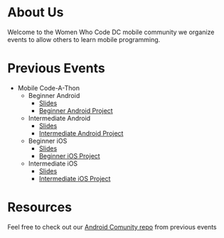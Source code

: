 # About Us
Welcome to the Women Who Code DC mobile community we organize events to allow others to learn mobile programming.

# Previous Events
* Mobile Code-A-Thon
   * Beginner Android
     * [Slides](https://docs.google.com/presentation/d/1A1mYZcGfKVUpO5eT_gqIE892EF9j0XTSr4FV6A7-QfM/edit)
     * [Beginner Android Project](https://github.com/chrispconnolly/weatherappfinal/tree/3ef4503883f9717e8b2732fc61d0f352337401c9)
   * Intermediate Android
     * [Slides](https://docs.google.com/presentation/d/1O7zZBh8pf3yfaN5fqG8fUl1FIl_JpmVeIso7uOTtlww/edit?usp=sharing)
     * [Intermediate Android Project](https://github.com/iehur/MyWeatherApp/tree/ec220717a16dff58c97321569d5f598c3355a7d4)
   * Beginner iOS
     * [Slides](https://github.com/tbajis/WeatherDetailApp/tree/2aeb967018bb3ddcfd42275bf6ca10a02aedeb3c)
     * [Beginner iOS Project](https://github.com/tbajis/WeatherDetailApp/tree/2aeb967018bb3ddcfd42275bf6ca10a02aedeb3c)
   * Intermediate iOS
     * [Slides](https://docs.google.com/presentation/d/18_Tc9xG02Nm_G051wouRvXpVHncEVZLBgbNI2XBHpbw/edit?usp=sharing)
     * [ Intermediate iOS Project](https://github.com/tunjifw/WeatherApp/tree/b53f2da84bd095491472870e7416e5224464db1a)
 

# Resources
Feel free to check out our [Android Comunity repo](https://github.com/womenwhocodedc/android-community) from previous events

